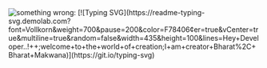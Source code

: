 
<img src="https://media.licdn.com/dms/image/D4D3DAQEfNuKxtxMNFg/image-scale_191_1128/0/1704702059446/esparkinfo_cover?e=2147483647&v=beta&t=XRqIuwyrHTVXlF0JJJWh2WZ-wgLo6GrGCOhnCwYiNww" alt="something wrong:"/>
[![Typing SVG](https://readme-typing-svg.demolab.com?font=Vollkorn&weight=700&pause=200&color=F78406&center=true&vCenter=true&multiline=true&random=false&width=435&height=100&lines=Hey+Developer..!++;welcome+to+the+world+of+creation;I+am+creator+Bharat%2C+Bharat+Makwana)](https://git.io/typing-svg)
<!--
**bharat0024/bharat0024** is a ✨ _special_ ✨ repository because its `README.md` (this file) appears on your GitHub profile.

Here are some ideas to get you started:

- 🔭 I’m currently working on ...
- 🌱 I’m currently learning ...
- 👯 I’m looking to collaborate on ...
- 🤔 I’m looking for help with ...
- 💬 Ask me about ...
- 📫 How to reach me: ...
- 😄 Pronouns: ...
- ⚡ Fun fact: ...
-->
